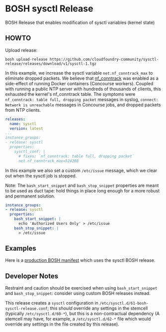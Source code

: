 # BOSH sysctl Release

BOSH Release that enables modification of sysctl variables (kernel state)

## HOWTO

Upload release:

```
bosh upload-release https://github.com/cloudfoundry-community/sysctl-release/releases/download/v1/sysctl-1.tgz
```

In this example, we increase the sysctl variable `net.nf_conntrack_max` to
eliminate dropped packets. We believe that
[nf_conntrack](https://www.kernel.org/doc/Documentation/networking/nf_conntrack-sysctl.txt)
was enabled as a side-effect of running Docker containers (Concourse workers).
Coupled with running a public NTP server with hundreds of thousands of clients,
this exhausted the kernel's nf_conntrack table. The symptoms were `nf_conntrack:
table full, dropping packet` messages in syslog, `connect: Network is
unreachable` messages in Concourse jobs, and dropped packets from NTP clients.

```yaml
releases:
  name: sysctl
  version: latest
...
instance_groups:
- release: sysctl
  properties:
    sysctl_conf: |
      # fixes: `nf_conntrack: table full, dropping packet`
      net.nf_conntrack_max=524288
```

In this example we also set a custom `/etc/issue` message, which we clear out
when the sysctl job is stopped.

Note: The `bash_start_snippet` and `bash_stop_snippet`
properties are meant to be used as duct tape: hold things in place long enough
for a more robust and permanent solution.

```yaml
instance_groups:
- release: sysctl
  properties:
    bash_start_snippet: |
      echo 'Authorized Users Only' > /etc/issue
    bash_stop_snippet: |
      > /etc/issue
```


## Examples

Here is a [production BOSH manifest](https://github.com/cunnie/deployments/blob/f6a9fdc6ac3f7bfd514e8ea42175514d4491c3cb/concourse-ntp-pdns-gce.yml) which uses the sysctl BOSH release.

## Developer Notes

Restraint and caution should be exercised when using `bash_start_snippet`
and `bash_stop_snippet`: consider using custom BOSH releases instead.

This release creates a `sysctl` configuration in
`/etc/sysctl.d/61-bosh-sysctl-release.conf`;  this _should_ override any
settings in the stemcell (typically `/etc/sysctl.d/60-*`), but this is a
non-contractual dependency (A stemcell may have, for example, a
`/etc/sysctl.d/62-*` file which would override any settings in the file created
by this release).

